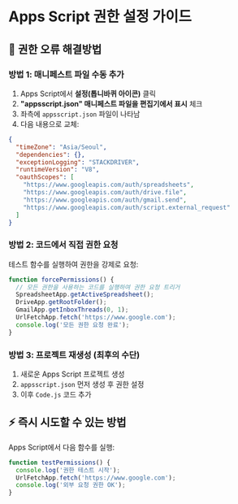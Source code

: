 # Apps Script 권한 설정 가이드

## 🚨 권한 오류 해결방법

### 방법 1: 매니페스트 파일 수동 추가
1. Apps Script에서 **설정(톱니바퀴 아이콘)** 클릭
2. **"appsscript.json" 매니페스트 파일을 편집기에서 표시** 체크
3. 좌측에 `appsscript.json` 파일이 나타남
4. 다음 내용으로 교체:

```json
{
  "timeZone": "Asia/Seoul",
  "dependencies": {},
  "exceptionLogging": "STACKDRIVER",
  "runtimeVersion": "V8",
  "oauthScopes": [
    "https://www.googleapis.com/auth/spreadsheets",
    "https://www.googleapis.com/auth/drive.file", 
    "https://www.googleapis.com/auth/gmail.send",
    "https://www.googleapis.com/auth/script.external_request"
  ]
}
```

### 방법 2: 코드에서 직접 권한 요청
테스트 함수를 실행하여 권한을 강제로 요청:

```javascript
function forcePermissions() {
  // 모든 권한을 사용하는 코드를 실행하여 권한 요청 트리거
  SpreadsheetApp.getActiveSpreadsheet();
  DriveApp.getRootFolder();
  GmailApp.getInboxThreads(0, 1);
  UrlFetchApp.fetch('https://www.google.com');
  console.log('모든 권한 요청 완료');
}
```

### 방법 3: 프로젝트 재생성 (최후의 수단)
1. 새로운 Apps Script 프로젝트 생성
2. `appsscript.json` 먼저 생성 후 권한 설정
3. 이후 `Code.js` 코드 추가

## ⚡ 즉시 시도할 수 있는 방법
Apps Script에서 다음 함수를 실행:
```javascript
function testPermissions() {
  console.log('권한 테스트 시작');
  UrlFetchApp.fetch('https://www.google.com');
  console.log('외부 요청 권한 OK');
}
```